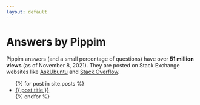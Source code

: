 ```yaml
---
layout: default
---
```


# Answers by Pippim

Pippim answers (and a small percentage of questions) have over **51 million views** (as of November 8, 2021). They are posted on Stack Exchange websites like [AskUbuntu](askubuntu.com) and [Stack Overflow](stackoverflow.com).
<ul>
  {% for post in site.posts %}
    <li>
      <a href="{{ post.url }}">{{ post.title }}</a>
    </li>
  {% endfor %}
</ul>
